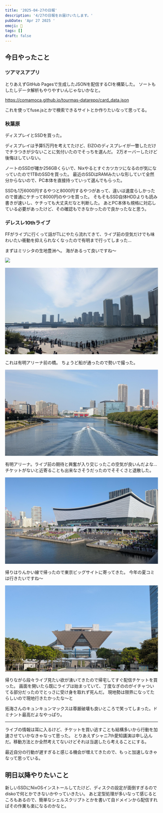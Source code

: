 ```yaml
---
title: '2025-04-27の日報'
description: '4/27の日報をお届けいたします。'
pubDate: 'Apr 27 2025 '
emoji: 🦊
tags: []
draft: false
---
```


## 今日やったこと

### ツアマスアプリ

とりあえずGitHub Pagesで生成したJSONを配信するCIを構築した。
ソートもしたしデータ解析もやりやすいんじゃないかなと。

https://comamoca.github.io/tourmas-datarepo/card_data.json

これを使ってfuse.jsとかで検索できるサイトとか作りたいなって思ってる。

### 秋葉原

ディスプレイとSSDを買った。

ディスプレイは予算5万円を考えてたけど、EIZOのディスプレイが一瞥しただけでチラつきが少ないことに気付いたのでそっちを選んだ。
2万オーバーしたけど後悔はしていない。

ノートのSSDが確か256GBくらいで、Nixやるとすぐカツカツになるのが気になっていたので1TBのSSDを買った。
最近のSSDはRAMみたいな形していて全然分からないので、PC本体を直接持っていって選んでもらった。

SSDも1万6000円するやつと8000円するやつがあって、違いは速度らしかったので普通にケチって8000円のやつを買った。
そもそもSSD自体HDDよりも読み書きが速いし、ケチっても大丈夫だなと判断した。
あとPC本体も規格に対応している必要があったけど、その確認もできなかったので良かったなと思う。

### デレスレ10thライブ

FFがライブに行くって話がTLにやたら流れてきて、ライブ前の空気だけでも味わいたい衝動を抑えられなくなったので有明まで行ってしまった...

まずはミリシタの生地豊洲へ。 海があるって良いですね〜

![](../images/2025-04-28-035635.png)

![](../images/2025-04-28-035647.png)

これは有明アリーナ前の橋。 ちょうど船が通ったので勢いで撮った。

![](../images/2025-04-28-035720.png)

有明アリーナ。ライブ前の期待と興奮が入り交じったこの空気が良いんだよな...
チケットがないと近寄ることも出来なさそうだったのでそそくさと退散した。

![](../images/2025-04-28-035759.png)

帰りはりんかい線で帰ったので東京ビッグサイトに寄ってきた。
今年の夏コミは行きたいですね〜

![](../images/2025-04-28-035837.png)

帰りながら段々ライブ見たい欲が湧いてきたので帰宅してすぐ配信チケットを買った。
画面を開いたら既にライブは始まっていて、丁度なぎののがイチャついてる部分だったのでとっさに受け身を取れず死んだ。
現地勢は限界になってたらしいので現地行きたかったな〜と

拓海さんのキュンキュンマックスは尊厳破壊も良いところで笑ってしまった。ドミナント最高だよなやっぱり。

---

ライブの情報は耳に入るけど、チケットを買い逃すことも結構多いから行動を加速させていかなきゃなって思った。
とりあえずシャニ7th愛知講演は申し込んだ。移動方法とか全然考えてないけどそれは当選したら考えることにする。

最近自分の行動が遅すぎると感じる機会が増えてきたので、もっと加速しなきゃなって思っている。

## 明日以降やりたいこと

新しいSSDにNixOSインストールしてたけど、ディスクの設定が面倒すぎるのでdiskoで何とかできないかやっていきたい。
あと定型処理が多いなって感じるところもあるので、簡単なシェルスクリプトとかを書いて自ドメインから配信すればその作業も楽になるのかなと。
